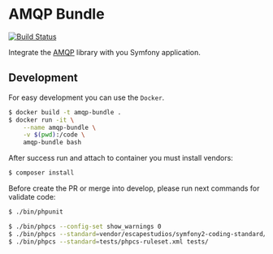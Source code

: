 AMQP Bundle
===========

[![Build Status](https://github.com/FiveLab/AmqpBundle/workflows/Testing/badge.svg?branch=master)](https://github.com/FiveLab/AmqpBundle/actions)

Integrate the [AMQP](https://github.com/FiveLab/Amqp) library with you Symfony application.

Development
-----------

For easy development you can use the `Docker`.

```bash
$ docker build -t amqp-bundle .
$ docker run -it \
    --name amqp-bundle \
    -v $(pwd):/code \
    amqp-bundle bash

``` 

After success run and attach to container you must install vendors:

```bash
$ composer install
```

Before create the PR or merge into develop, please run next commands for validate code:

```bash
$ ./bin/phpunit

$ ./bin/phpcs --config-set show_warnings 0
$ ./bin/phpcs --standard=vendor/escapestudios/symfony2-coding-standard/Symfony/ src/
$ ./bin/phpcs --standard=tests/phpcs-ruleset.xml tests/

```
